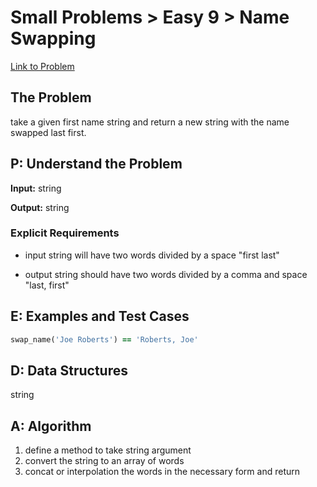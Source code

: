 # Small Problems > Easy 9 > Name Swapping

[Link to Problem](https://launchschool.com/exercises/62b0d0fc)

## The Problem

take a given first name string and return a new string with the name swapped last first.

## P: Understand the Problem

**Input:** string

**Output:** string

### Explicit Requirements

- input string will have two words divided by a space "first last"
  
- output string should have two words divided by a comma and space "last, first"
  


## E: Examples and Test Cases

```ruby
swap_name('Joe Roberts') == 'Roberts, Joe'
```

## D: Data Structures

string


## A: Algorithm

1. define a method to take string argument
1. convert the string to an array of words
1. concat or interpolation the words in the necessary form and return
